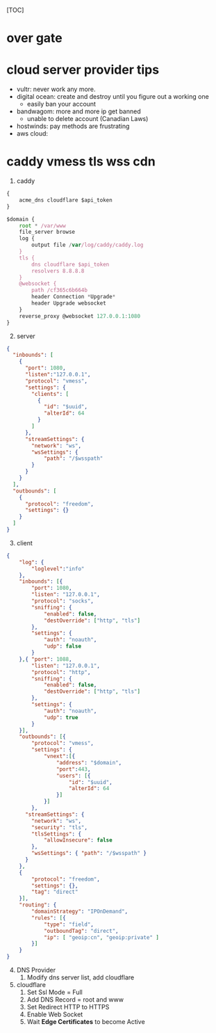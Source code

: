 [TOC]
# over gate
# cloud server provider tips
+ vultr: never work any more.
+ digital ocean: create and destroy until you figure out a working one
    + easily ban your account
+ bandwagom: more and more ip get banned
    + unable to delete account (Canadian Laws)
+ hostwinds: pay methods are frustrating
+ aws cloud:

# caddy vmess tls wss cdn
1. caddy
```js
{
    acme_dns cloudflare $api_token
}

$domain {
    root * /var/www
    file_server browse
    log {
        output file /var/log/caddy/caddy.log
    }
    tls {
        dns cloudflare $api_token
        resolvers 8.8.8.8
    }
    @websocket {
        path /cf365c6b664b
        header Connection *Upgrade*
        header Upgrade websocket
    }
    reverse_proxy @websocket 127.0.0.1:1080
}
```

2. server
```json
{
  "inbounds": [
    {
      "port": 1080,
      "listen":"127.0.0.1",
      "protocol": "vmess",
      "settings": {
        "clients": [
          {
            "id": "$uuid",
            "alterId": 64
          }
        ]
      },
      "streamSettings": {
        "network": "ws",
        "wsSettings": {
            "path": "/$wsspath"
        }
      }
    }
  ],
  "outbounds": [
    {
      "protocol": "freedom",
      "settings": {}
    }
  ]
}
```

3. client
```json
{
    "log": {
        "loglevel":"info"
    },
    "inbounds": [{
        "port": 1080,
        "listen": "127.0.0.1",
        "protocol": "socks",
        "sniffing": {
            "enabled": false,
            "destOverride": ["http", "tls"]
        },
        "settings": {
            "auth": "noauth",
            "udp": false
        }
    },{ "port": 1088,
        "listen": "127.0.0.1",
        "protocol": "http",
        "sniffing": {
            "enabled": false,
            "destOverride": ["http", "tls"]
        },
        "settings": {
            "auth": "noauth",
            "udp": true
        }
    }],
    "outbounds": [{
        "protocol": "vmess",
        "settings": {
            "vnext":[{
                "address": "$domain",
                "port":443,
                "users": [{
                    "id": "$uuid",
                    "alterId": 64
                }]
            }]
        },
      "streamSettings": {
        "network": "ws",
        "security": "tls",
        "tlsSettings": {
            "allowInsecure": false
        },
        "wsSettings": { "path": "/$wsspath" }
      }
    },
    {
        "protocol": "freedom",
        "settings": {},
        "tag": "direct"
    }],
    "routing": {
        "domainStrategy": "IPOnDemand",
        "rules": [{
            "type": "field",
            "outboundTag": "direct",
            "ip": [ "geoip:cn", "geoip:private" ]
        }]
    }
}
```
4. DNS Provider
    1. Modify dns server list, add cloudflare
5. cloudflare
    1. Set Ssl Mode = Full
    2. Add DNS Record = root and www
    3. Set Redirect HTTP to HTTPS
    4. Enable Web Socket
    5. Wait **Edge Certificates** to become Active

